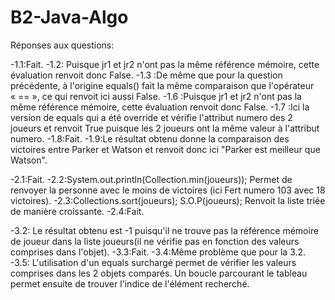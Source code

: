 # B2-Java-Algo
Réponses aux questions:

-1.1:Fait.
-1.2: Puisque jr1 et jr2 n'ont pas la même référence mémoire, cette évaluation renvoit donc False.
-1.3 :De même que pour la question précédente, à l'origine equals() fait la même comparaison que l'opérateur « == », ce qui renvoit ici aussi False.
-1.6 :Puisque jr1 et jr2 n'ont pas la même référence mémoire, cette évaluation renvoit donc False.
-1.7 :Ici la version de equals qui a été override et vérifie l'attribut numero des 2 joueurs et renvoit True puisque les 2 joueurs ont la même valeur à l'attribut numero.
-1.8:Fait.
-1.9:Le résultat obtenu donne la comparaison des victoires entre Parker et Watson et renvoit donc ici "Parker est meilleur que Watson".

-2.1:Fait.
-2.2:System.out.println(Collection.min(joueurs));
Permet de renvoyer la personne avec le moins de victoires (ici Fert numero 103 avec 18 victoires).
-2.3:Collections.sort(joueurs);
S.O.P(joueurs);
Renvoit la liste triée de manière croissante.
-2.4:Fait.

-3.2: Le résultat obtenu est -1 puisqu'il ne trouve pas la référence mémoire de joueur dans la liste joueurs(il ne vérifie pas en fonction des valeurs comprises dans l'objet).
-3.3:Fait.
-3.4:Même problème que pour la 3.2.
-3.5: L'utilisation d'un equals surchargé permet de vérifier les valeurs comprises dans les 2 objets comparés. Un boucle parcourant le tableau permet ensuite de trouver l'indice de l'élément recherché.

